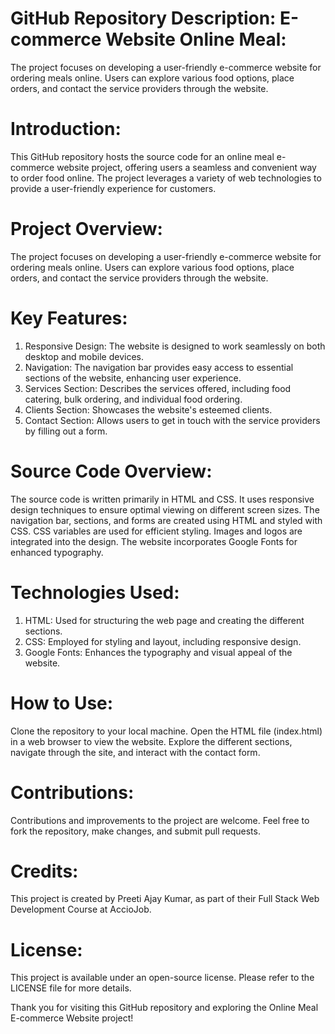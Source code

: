 # GitHub Repository Description: E-commerce Website Online Meal:
The project focuses on developing a user-friendly e-commerce website for ordering meals online. Users can explore various food options, place orders, and contact the service providers through the website.

# Introduction:
This GitHub repository hosts the source code for an online meal e-commerce website project, offering users a seamless and convenient way to order food online. The project leverages a variety of web technologies to provide a user-friendly experience for customers.

# Project Overview:
The project focuses on developing a user-friendly e-commerce website for ordering meals online.
Users can explore various food options, place orders, and contact the service providers through the website.

# Key Features:
1. Responsive Design: The website is designed to work seamlessly on both desktop and mobile devices.
2. Navigation: The navigation bar provides easy access to essential sections of the website, enhancing user experience.
3. Services Section: Describes the services offered, including food catering, bulk ordering, and individual food ordering.
4. Clients Section: Showcases the website's esteemed clients.
5. Contact Section: Allows users to get in touch with the service providers by filling out a form.

# Source Code Overview:
The source code is written primarily in HTML and CSS.
It uses responsive design techniques to ensure optimal viewing on different screen sizes.
The navigation bar, sections, and forms are created using HTML and styled with CSS.
CSS variables are used for efficient styling.
Images and logos are integrated into the design.
The website incorporates Google Fonts for enhanced typography.

# Technologies Used:
1. HTML: Used for structuring the web page and creating the different sections.
2. CSS: Employed for styling and layout, including responsive design.
3. Google Fonts: Enhances the typography and visual appeal of the website.

# How to Use:
Clone the repository to your local machine.
Open the HTML file (index.html) in a web browser to view the website.
Explore the different sections, navigate through the site, and interact with the contact form.

# Contributions:
Contributions and improvements to the project are welcome. Feel free to fork the repository, make changes, and submit pull requests.

# Credits:
This project is created by Preeti Ajay Kumar, as part of their Full Stack Web Development Course at AccioJob.

# License:
This project is available under an open-source license. Please refer to the LICENSE file for more details.

Thank you for visiting this GitHub repository and exploring the Online Meal E-commerce Website project!
